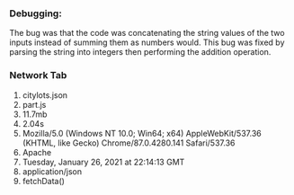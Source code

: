 ### Debugging:  

The bug was that the code was concatenating the string values of the two inputs instead of summing them as numbers would. This bug was fixed by parsing the string into integers then performing the addition operation.  


### Network Tab

 1. citylots.json
 2. part.js
 3. 11.7mb
 4. 2.04s
 5. Mozilla/5.0 (Windows NT 10.0; Win64; x64) AppleWebKit/537.36 (KHTML, like Gecko) Chrome/87.0.4280.141 Safari/537.36
 6. Apache
 7. Tuesday, January 26, 2021 at 22:14:13 GMT
 8. application/json
 9. fetchData()